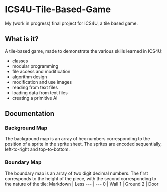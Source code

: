 # ICS4U-Tile-Based-Game

My (work in progress) final project for ICS4U, a tile based game.

## What is it?
A tile-based game, made to demonstrate the various skills learned in ICS4U:

 * classes
 * modular programming
 * file access and modification
 * algorithm design
 * modification and use images
 * reading from text files
 * loading data from text files
 * creating a primitive AI

## Documentation
### Background Map
The background map is an array of hex numbers corresponding to the position of a sprite in the sprite sheet. The sprites
are encoded sequentially, left-to-right and top-to-bottom.

### Boundary Map
The boundary map is an array of two digit decimal numbers. The first corresponds to the height of the piece, with the
second corresponding to the nature of the tile:
Markdown | Less
--- | ---
0 | Wall
1 | Ground
2 | Door
